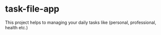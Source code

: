 # task-file-app
This project helps to managing your daily tasks like (personal, professional, health etc.) 
